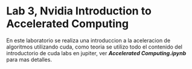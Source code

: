 # Lab 3, Nvidia Introduction to Accelerated Computing

En este laboratorio se realiza una introduccion a la aceleracion de algoritmos utilizando 
cuda, como teoria se utilizo todo el contenido del introductorio de cuda labs en jupiter, 
ver ***Accelerated Computing.ipynb*** para mas detalles. 



